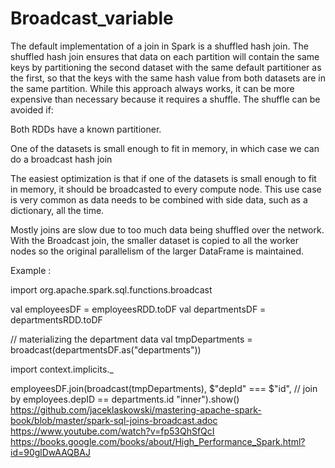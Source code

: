 # Broadcast_variable

The default implementation of a join in Spark is a shuffled hash join. The shuffled hash join ensures that data on each partition will contain the same keys by partitioning the second dataset with the same default partitioner as the first, so that the keys with the same hash value from both datasets are in the same partition. While this approach always works, it can be more expensive than necessary because it requires a shuffle. The shuffle can be avoided if:

Both RDDs have a known partitioner.

One of the datasets is small enough to fit in memory, in which case we can do a broadcast hash join

The easiest optimization is that if one of the datasets is small enough to fit in memory, it should be broadcasted to every compute node. This use case is very common as data needs to be combined with side data, such as a dictionary, all the time.

Mostly joins are slow due to too much data being shuffled over the network. With the Broadcast join, the smaller dataset is copied to all the worker nodes so the original parallelism of the larger DataFrame is maintained.

Example :

  import org.apache.spark.sql.functions.broadcast  

  val employeesDF = employeesRDD.toDF
  val departmentsDF = departmentsRDD.toDF

  // materializing the department data
  val tmpDepartments = broadcast(departmentsDF.as("departments"))

  import context.implicits._

  employeesDF.join(broadcast(tmpDepartments), 
  $"depId" === $"id",  // join by employees.depID == departments.id 
  "inner").show()
https://github.com/jaceklaskowski/mastering-apache-spark-book/blob/master/spark-sql-joins-broadcast.adoc
https://www.youtube.com/watch?v=fp53QhSfQcI
https://books.google.com/books/about/High_Performance_Spark.html?id=90glDwAAQBAJ
